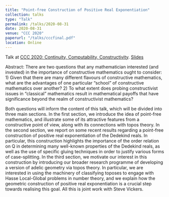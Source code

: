 ```yaml
---
title: "Point-free Construction of Positive Real Exponentiation"
collection: talks
type: "Talk"
permalink: /talks/2020-08-31
date: 2020-08-31
venue: "CCC 2020"
paperurl: "/talks/cccfinal.pdf"
location: Online
---
```


Talk at <a href="http://cid.uni-trier.de/ccc-2020-continuity-computability-constructivity-from-logic-to-algorithms-faro-portugal-august-31-september-4-2020/" target ="_blank">CCC 2020: Continuity, Computability, Constructivity</a>. [Slides](/talks/cccfinal.pdf)

Abstract: There are two questions that any mathematician interested (and invested) in the importance of constructive mathematics ought to consider: 1) Given that there are many different flavours of constructive mathematics, what are the advantages of one particular “school” of constructive mathematics over another? 2) To what extent does probing constructivist issues in “classical” mathematics result in mathematical payoffs that have significance beyond the realm of constructivist mathematics?

Both questions will inform the content of this talk, which will be divided into three main sections. In the first section, we introduce the idea of point-free mathematics, and illustrate some of its attractive features from a constructive point of view, along with its connections with topos theory. In the second section, we report on some recent results regarding a point-free construction of positive real exponentiation of the Dedekind reals. In particular, this construction highlights the importance of the order relation on Q in determining many well-known properties of the Dedekind reals, as well as the use of specific gluing techniques in order to justify various forms of case-splitting. In the third section, we motivate our interest in this construction by introducing our broader research programme of developing a version of adelic geometry via topos theory. In particular, we are interested in using the machinery of classifying toposes to engage with Hasse Local-Global problems in number theory, and we explain how the geometric construction of positive real exponentiation is a crucial step towards realising this goal. All this is joint work with Steve Vickers. 



